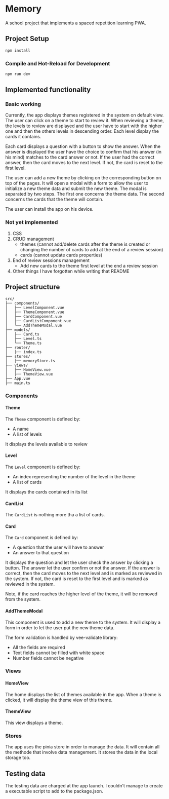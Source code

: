 # Memory

A school project that implements a spaced repetition learning PWA.

## Project Setup

```sh
npm install
```

### Compile and Hot-Reload for Development

```sh
npm run dev
```

## Implemented functionality

### Basic working 

Currently, the app displays themes registered in the system on default view.
The user can click on a theme to start to review it. When reviewing a theme,
the levels to review are displayed and the user have to start with the higher
one and then the others levels in descending order. Each level display the 
cards it contains.

Each card displays a question with a button to show the answer. When the answer
is displayed the user have the choice to confirm that his answer (in his mind) 
matches to the card answer or not. If the user had the correct answer, then the card
moves to the next level. If not, the card is reset to the first level.

The user can add a new theme by clicking on the corresponding button on top of the pages.
It will open a modal with a form to allow the user to initialize a new theme data and submit the new theme.
The modal is separated by two steps. The first one concerns the theme data. The second concerns the cards
that the theme will contain.

The user can install the app on his device.

### Not yet implemented

1. CSS
2. CRUD management
   - themes (cannot add/delete cards after the theme is created or 
   changing the number of cards to add at the end of a review session)
   - cards (cannot update cards properties)
3. End of review sessions management
   - Add new cards to the theme first level at the end a review session
4. Other things I have forgotten while writing that README

## Project structure

````
src/
├── components/
│   ├── LevelComponent.vue
│   ├── ThemeComponent.vue
│   ├── CardComponent.vue
│   ├── CardListComponent.vue
│   └── AddThemeModal.vue
├── models/
│   ├── Card.ts
│   ├── Level.ts
│   └── Theme.ts
├── router/
│   ├── index.ts
├── stores/
│   ├── memoryStore.ts
├── views/
│   ├── HomeView.vue
│   ├── ThemeView.vue
├── App.vue
├── main.ts

````

### Components

#### Theme

The `Theme` component is defined by:
- A name
- A list of levels

It displays the levels available to review

#### Level

The `Level` component is defined by:
- An index representing the number of the level in the theme
- A list of cards

It displays the cards contained in its list

#### CardList

The `CardList` is nothing more tha a list of cards.

#### Card

The `Card` component is defined by:
- A question that the user will have to answer
- An answer to that question

It displays the question and let the user check the answer by clicking a button.
The answer let the user confirm or not the answer. If the answer is correct, then 
the card moves to the next level and is marked as reviewed in the system.
If not, the card is reset to the first level and is marked as reviewed in the system.

Note, if the card reaches the higher level of the theme, it will be removed from the system.

#### AddThemeModal

This component is used to add a new theme to the system. It will display a 
form in order to let the user put the new theme data.

The form validation is handled by vee-validate library:
- All the fields are required
- Text fields cannot be filled with white space
- Number fields cannot be negative

### Views

#### HomeView

The home displays the list of themes available in the app.
When a theme is clicked, it will display the theme view of this theme.

#### ThemeView

This view displays a theme.

### Stores

The app uses the pinia store in order to manage the data. It will contain all
the methode that involve data management. It stores the data in the local storage too.

## Testing data

The testing data are charged at the app launch. I couldn't manage to create a executable script
to add to the package.json.